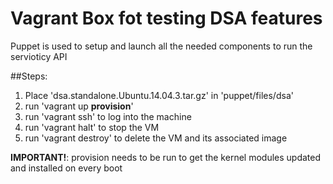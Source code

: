 Vagrant Box fot testing DSA features
==================================

Puppet is used to setup and launch all the needed components to run the servioticy API


##Steps:
1. Place 'dsa.standalone.Ubuntu.14.04.3.tar.gz' in 'puppet/files/dsa'
2. run 'vagrant up **provision**' 
3. run 'vagrant ssh' to log into the machine
4. run 'vagrant halt' to stop the VM
5. run 'vagrant destroy' to delete the VM and its associated image


**IMPORTANT!**: provision needs to be run to get the kernel modules updated and installed on every boot
